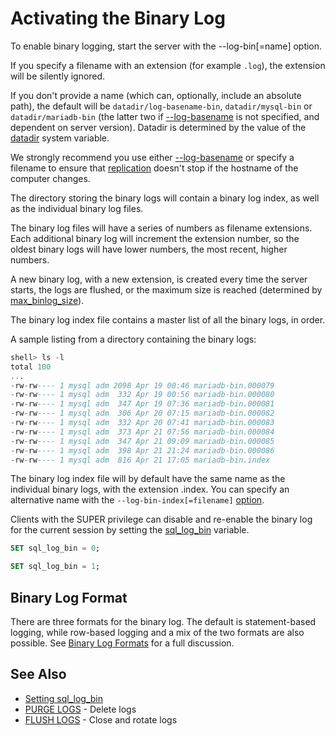 # Activating the Binary Log

To enable binary logging, start the server with the <a undefined>--log-bin[=name</a>] option.

If you specify a filename with an extension (for example `.log`), the extension will be silently ignored.

If you don't provide a name (which can, optionally, include an absolute path), the default will be `datadir/log-basename-bin`, `datadir/mysql-bin` or `datadir/mariadb-bin` (the latter two if [--log-basename](/kb/en/mysqld-options-full-list/#-log-basename) is not specified, and dependent on server version). Datadir is determined by the value of the [datadir](/kb/en/server-system-variables/#datadir) system variable.

We strongly recommend you use either [--log-basename](/kb/en/mysqld-options-full-list/#-log-basename) or specify a filename to ensure that [replication](/replication) doesn't stop if the hostname of the computer changes.

The directory storing the binary logs will contain a binary log index, as well as the individual binary log files.

The binary log files will have a series of numbers as filename extensions. Each additional binary log will increment the extension number, so the oldest binary logs will have lower numbers, the most recent, higher numbers.

A new binary log, with a new extension, is created every time the server starts, the logs are flushed, or the maximum size is reached (determined by [max_binlog_size](/kb/en/server-system-variables/#max_binlog_size)).

The binary log index file contains a master list of all the binary logs, in order.

A sample listing from a directory containing the binary logs:

```sql
shell> ls -l 
total 100
...
-rw-rw---- 1 mysql adm 2098 Apr 19 00:46 mariadb-bin.000079
-rw-rw---- 1 mysql adm  332 Apr 19 00:56 mariadb-bin.000080
-rw-rw---- 1 mysql adm  347 Apr 19 07:36 mariadb-bin.000081
-rw-rw---- 1 mysql adm  306 Apr 20 07:15 mariadb-bin.000082
-rw-rw---- 1 mysql adm  332 Apr 20 07:41 mariadb-bin.000083
-rw-rw---- 1 mysql adm  373 Apr 21 07:56 mariadb-bin.000084
-rw-rw---- 1 mysql adm  347 Apr 21 09:09 mariadb-bin.000085
-rw-rw---- 1 mysql adm  398 Apr 21 21:24 mariadb-bin.000086
-rw-rw---- 1 mysql adm  816 Apr 21 17:05 mariadb-bin.index
```

The binary log index file will by default have the same name as the individual binary logs, with the extension .index. You can specify an alternative name with the `--log-bin-index[=filename]` [option](/kb/en/mysqld-options-full-list/).

Clients with the SUPER privilege can disable and re-enable the binary log for the current session by setting the [sql_log_bin](/kb/en/replication-and-binary-log-server-system-variables/#sql_log_bin) variable.

```sql
SET sql_log_bin = 0;

SET sql_log_bin = 1;
```

## Binary Log Format

There are three formats for the binary log. The default is statement-based logging, while row-based logging and a mix of the two formats are also possible. See [Binary Log Formats](/mariadb-administration/server-monitoring-logs/binary-log/binary-log-formats) for a full discussion.

## See Also

- [Setting sql_log_bin](/sql-statements-structure/sql-statements/administrative-sql-statements/set-commands/set-sql_log_bin)
- [PURGE LOGS](/kb/en/sql-commands-purge-logs/) - Delete logs
- [FLUSH LOGS](/sql-statements-structure/sql-statements/administrative-sql-statements/flush-commands/flush)  - Close and rotate logs
